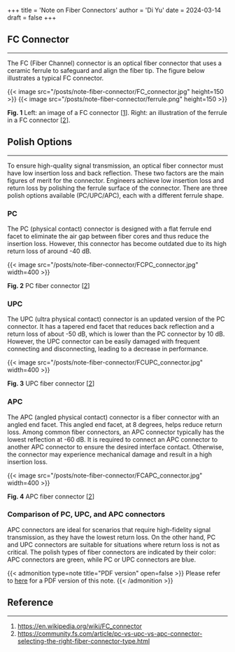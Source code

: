 +++
title = 'Note on Fiber Connectors'
author = 'Di Yu'
date = 2024-03-14
draft = false
+++

## FC Connector

---

The FC (Fiber Channel) connector is an optical fiber connector that uses a ceramic ferrule to safeguard and align the fiber tip. The figure below illustrates a typical FC connector.

{{< image src="/posts/note-fiber-connector/FC_connector.jpg" height=150 >}} {{< image src="/posts/note-fiber-connector/ferrule.png" height=150 >}}

**Fig. 1** Left: an image of a FC connector [[1](#reference)]. Right: an illustration of the ferrule in a FC connector [[2](#reference)].

## Polish Options

---

To ensure high-quality signal transmission, an optical fiber connector must have low insertion loss and back reflection. These two factors are the main figures of merit for the connector. Engineers achieve low insertion loss and return loss by polishing the ferrule surface of the connector. There are three polish options available (PC/UPC/APC), each with a different ferrule shape.

### PC

The PC (physical contact) connector is designed with a flat ferrule end facet to eliminate the air gap between fiber cores and thus reduce the insertion loss. However, this connector has become outdated due to its high return loss of around -40 dB.

{{< image src="/posts/note-fiber-connector/FCPC_connector.jpg" width=400 >}}

**Fig. 2** PC fiber connector [[2](#reference)]

### UPC

The UPC (ultra physical contact) connector is an updated version of the PC connector. It has a tapered end facet that reduces back reflection and a return loss of about -50 dB, which is lower than the PC connector by 10 dB. However, the UPC connector can be easily damaged with frequent connecting and disconnecting, leading to a decrease in performance.

{{< image src="/posts/note-fiber-connector/FCUPC_connector.jpg" width=400 >}}

**Fig. 3** UPC fiber connector [[2](#reference)]

### APC

The APC (angled physical contact) connector is a fiber connector with an angled end facet. This angled end facet, at 8 degrees, helps reduce return loss. Among common fiber connectors, an APC connector typically has the lowest reflection at -60 dB. It is required to connect an APC connector to another APC connector to ensure the desired interface contact. Otherwise, the connector may experience mechanical damage and result in a high insertion loss.

{{< image src="/posts/note-fiber-connector/FCAPC_connector.jpg" width=400 >}}

**Fig. 4** APC fiber connector [[2](#reference)]

### Comparison of PC, UPC, and APC connectors

APC connectors are ideal for scenarios that require high-fidelity signal transmission, as they have the lowest return loss. On the other hand, PC and UPC connectors are suitable for situations where return loss is not as critical. The polish types of fiber connectors are indicated by their color: APC connectors are green, while PC or UPC connectors are blue.

{{< admonition type=note title="PDF version" open=false >}}
Please refer to [here](/posts/note-fiber-connector/Note_fiber_connectors.pdf) for a PDF version of this note.
{{< /admonition >}}

## Reference

---

1. https://en.wikipedia.org/wiki/FC_connector
2. https://community.fs.com/article/pc-vs-upc-vs-apc-connector-selecting-the-right-fiber-connector-type.html